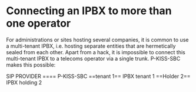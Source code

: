 <!---
# P-KISS-SBC documentation © 2007-2024 by Mathias WOLFF 
# is licensed under Attribution-NonCommercial-ShareAlike 4.0 International (see https://creativecommons.org/licenses/by-nc-sa/4.0/)
# SPDX-License-Identifier: CC-BY-NC-SA-4.0
--->

# Connecting an IPBX to more than one operator

For administrations or sites hosting several companies, it is common to use a multi-tenant IPBX, i.e. hosting separate entities that are hermetically sealed from each other. Apart from a hack, it is impossible to connect this multi-tenant IPBX to a telecoms operator via a single trunk. P-KISS-SBC makes this possible:

SIP PROVIDER ==== P-KISS-SBC ==tenant 1== IPBX tenant 1
                             ==Holder 2== IPBX holding 2
